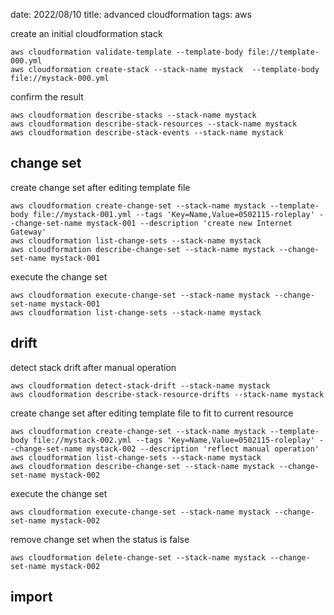 date: 2022/08/10
title: advanced cloudformation
tags: aws

create an initial cloudformation stack

	aws cloudformation validate-template --template-body file://template-000.yml
	aws cloudformation create-stack --stack-name mystack  --template-body file://mystack-000.yml

confirm the result

	aws cloudformation describe-stacks --stack-name mystack 
	aws cloudformation describe-stack-resources --stack-name mystack 
	aws cloudformation describe-stack-events --stack-name mystack 

## change set

create change set after editing template file

	aws cloudformation create-change-set --stack-name mystack --template-body file://mystack-001.yml --tags 'Key=Name,Value=0502115-roleplay' --change-set-name mystack-001 --description 'create new Internet Gateway'
	aws cloudformation list-change-sets --stack-name mystack 
	aws cloudformation describe-change-set --stack-name mystack --change-set-name mystack-001

execute the change set

	aws cloudformation execute-change-set --stack-name mystack --change-set-name mystack-001
	aws cloudformation list-change-sets --stack-name mystack 

## drift

detect stack drift after manual operation

	aws cloudformation detect-stack-drift --stack-name mystack 
	aws cloudformation describe-stack-resource-drifts --stack-name mystack 

create change set after editing template file to fit to current resource

	aws cloudformation create-change-set --stack-name mystack --template-body file://mystack-002.yml --tags 'Key=Name,Value=0502115-roleplay' --change-set-name mystack-002 --description 'reflect manual operation'
	aws cloudformation list-change-sets --stack-name mystack 
	aws cloudformation describe-change-set --stack-name mystack --change-set-name mystack-002

execute the change set

	aws cloudformation execute-change-set --stack-name mystack --change-set-name mystack-002

remove change set when the status is false

	aws cloudformation delete-change-set --stack-name mystack --change-set-name mystack-002

## import


